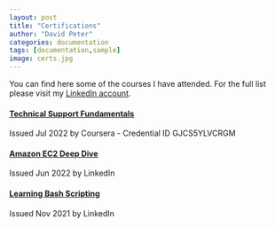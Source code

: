 ```yaml
---
layout: post
title: "Certifications"
author: "David Peter"
categories: documentation
tags: [documentation,sample]
image: certs.jpg
---
```


You can find here some of the courses I have attended. For the full list please visit my [LinkedIn account](https://www.linkedin.com/in/davidpeter84/details/certifications/).

#### [Technical Support Fundamentals](https://www.coursera.org/account/accomplishments/certificate/GJCS5YLVCRGM)

Issued Jul 2022 by Coursera - Credential ID GJCS5YLVCRGM


#### [Amazon EC2 Deep Dive](https://www.linkedin.com/learning/certificates/1c25c206e59889cc237b1f65a9965940f507bcf7eec85a152ee400048b9cb708)

Issued Jun 2022 by LinkedIn


#### [Learning Bash Scripting](https://www.linkedin.com/learning/certificates/57ff00775769f16989ab69950df7cddb094020a2b893879ae2bfd1f4345d0f11)

Issued Nov 2021 by LinkedIn
